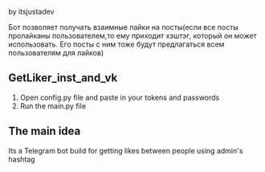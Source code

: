 by itsjustadev

Бот позволяет получать взаимные лайки на посты(если все посты пролайканы пользователем,то ему приходит хэштэг, который он может использовать.
Его посты с ним тоже будут предлагаться всем пользователям для лайков)

## GetLiker_inst_and_vk

1. Open config.py file and paste in your tokens and passwords
2. Run the main.py file

## The main idea
Its a Telegram bot build for getting likes between people using admin's hashtag

